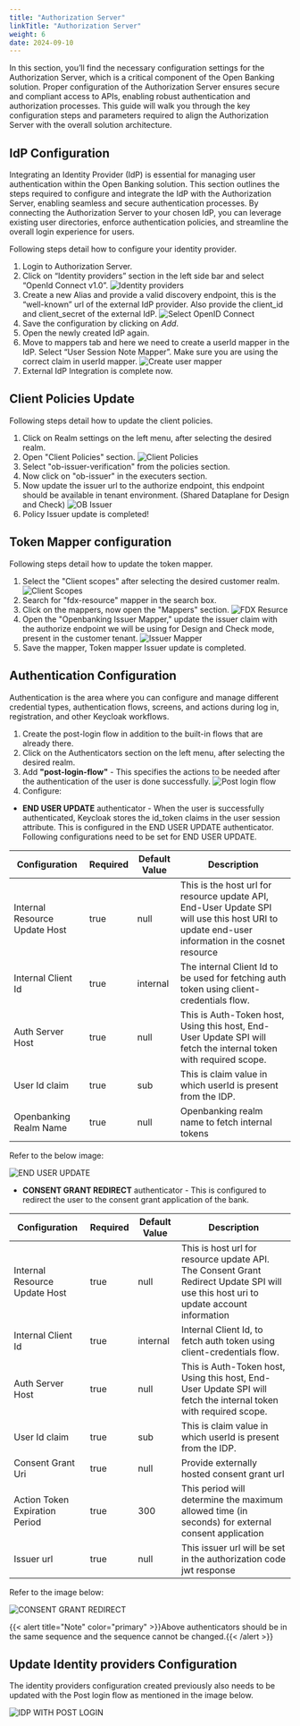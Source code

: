 ```yaml
---
title: "Authorization Server"
linkTitle: "Authorization Server"
weight: 6
date: 2024-09-10
---
```


In this section, you’ll find the necessary configuration settings for the Authorization Server, which is a critical component of the Open Banking solution. Proper configuration of the Authorization Server ensures secure and compliant access to APIs, enabling robust authentication and authorization processes. This guide will walk you through the key configuration steps and parameters required to align the Authorization Server with the overall solution architecture.

## IdP Configuration

Integrating an Identity Provider (IdP) is essential for managing user authentication within the Open Banking solution. This section outlines the steps required to configure and integrate the IdP with the Authorization Server, enabling seamless and secure authentication processes. By connecting the Authorization Server to your chosen IdP, you can leverage existing user directories, enforce authentication policies, and streamline the overall login experience for users.

Following steps detail how to configure your identity provider.

1. Login to Authorization Server.
2. Click on “Identity providers” section in the left side bar and select “OpenId Connect v1.0”.
   ![Identity providers](/Images/AS-IdPs.png)
3. Create a new Alias and provide a valid discovery endpoint, this is the “well-known” url of the external IdP provider. Also provide the client_id and client_secret of the external IdP.
   ![Select OpenID Connect](/Images/AS-Configure-IdP.png)
4. Save the configuration by clicking on *Add*.
5. Open the newly created IdP again.
6. Move to mappers tab and here we need to create a userId mapper in the IdP. Select “User Session Note Mapper”. Make sure you are using the correct claim in userId mapper.
   ![Create user mapper](/Images/AS-IdP-User-Mapper.png)
7. External IdP Integration is complete now.

## Client Policies Update

Following steps detail how to update the client policies.

1. Click on Realm settings  on the left menu, after selecting the desired realm.
2. Open "Client Policies" section.
   ![Client Policies](/Images/client-policies.png)
3. Select "ob-issuer-verification" from the policies section.
4. Now click on "ob-issuer" in the executers section.
5. Now update the issuer url to the authorize endpoint, this endpoint should be available in tenant environment. (Shared Dataplane for Design and Check)
   ![OB Issuer](/Images/ob-issuer.png)
6. Policy Issuer update is completed!

## Token Mapper configuration

Following steps detail how to update the token mapper.

1. Select the "Client scopes" after selecting the desired customer realm.
![Client Scopes](/Images/client-scopes.png)
2. Search for "fdx-resource" mapper in the search box.
3. Click on the mappers, now open the "Mappers" section.
![FDX Resurce ](/Images/fdx-resource.png)
4. Open the "Openbanking Issuer Mapper," update the issuer claim with the authorize endpoint we will be using for Design and Check mode, present in the customer tenant.
![Issuer Mapper ](/Images/mapper.png)
5. Save the mapper, Token mapper Issuer update is completed.

## Authentication Configuration

Authentication is the area where you can configure and manage different credential types, authentication flows, screens, and actions during log in, registration, and other Keycloak workflows.

1. Create the post-login flow in addition to the built-in flows that are already there.
2. Click on the Authenticators section on the left menu, after selecting the desired realm.
3. Add **"post-login-flow"** - This specifies the actions to be needed after the authentication of the user is done successfully.
   ![Post login flow](/Images/post-login-flow.png)
4. Configure:

* **END USER UPDATE** authenticator - When the user is successfully authenticated, Keycloak stores the id_token claims in the user session attribute. This is configured in the END USER UPDATE authenticator. Following configurations need to be set for END USER UPDATE.

| Configuration                 | Required | Default Value | Description                                                                                                                                    |
| ------------------------------|----------|---------------|------------------------------------------------------------------------------------------------------------------------------------------------|
| Internal Resource Update Host | true     | null          | This is the host url for resource update API, End-User Update SPI will use this host URI to update end-user information in the cosnet resource |
| Internal Client Id            | true     | internal      | The internal Client Id to be used for fetching auth token using client-credentials flow.                                                       |
| Auth Server Host              | true     | null          | This is Auth-Token host, Using this host, End-User Update SPI will fetch the internal token with required scope.                               |
| User Id claim                 | true     | sub           | This is claim value in which userId is present from the IDP.                                                                                   |
| Openbanking Realm Name        | true     | null          | Openbanking realm name to fetch internal tokens                                                                                                |

Refer to the below image:

![END USER UPDATE](/Images/end-user-update.png)

* **CONSENT GRANT REDIRECT** authenticator - This is configured to redirect the user to the consent grant application of the bank.

| Configuration                  | Required | Default Value | Description                                                                                                                            |
|--------------------------------|----------|---------------|----------------------------------------------------------------------------------------------------------------------------------------|
| Internal Resource Update Host  | true     | null          | This is host url for resource update API. The Consent Grant Redirect Update SPI will use this host uri to update account information   |
| Internal Client Id             | true     | internal      | Internal Client Id, to fetch auth token using client-credentials flow.                                                                 |
| Auth Server Host               | true     | null          | This is Auth-Token host, Using this host, End-User Update SPI will fetch the internal token with required scope.                       |
| User Id claim                  | true     | sub           | This is claim value in which userId is present from the IDP.                                                                           |
| Consent Grant Uri              | true     | null          | Provide externally hosted consent grant url                                                                                            |
| Action Token Expiration Period | true     | 300           | This period will determine the maximum allowed time (in seconds) for external consent application                                      |
| Issuer url                     | true     | null          | This issuer url will be set in the authorization code jwt response                                                                     |

Refer to the image below:

![CONSENT GRANT REDIRECT](/Images/consent-grant-redirect.png)

{{< alert title="Note" color="primary" >}}Above authenticators should be in the same sequence and the sequence cannot be changed.{{< /alert >}}

## Update Identity providers Configuration

The identity providers configuration created previously also needs to be updated with the Post login flow as mentioned in the image below.

![IDP WITH POST LOGIN](/Images/post-login-identity-provider.png)
